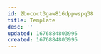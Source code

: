 ```yaml
---
id: 2bococt3gaw816dppwspq38
title: Template
desc: ''
updated: 1676884803995
created: 1676884803995
---
```

